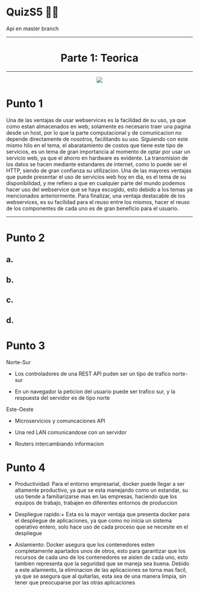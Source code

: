# QuizS5 👨‍💻
Api en master branch
***
<h1 align="center">Parte 1: Teorica</h1>

***
<p align="center">
  <img src="https://user-images.githubusercontent.com/112618198/200992609-7f4afe40-934e-46fd-bd2f-d0df4f6a855d.png">
</p>


<h1>Punto 1</h1>
Una de las ventajas de usar webservices es la facilidad de su uso, ya que como estan almacenados en web, solamente es necesario traer una pagina desde un host, por lo que la parte computacional y de comunicacion no depende directamente de nosotros, facilitando su uso. Siguiendo con este mismo hilo en el tema, el abaratamiento de costos que tiene este tipo de servicios, es un tema de gran importancia al momento de optar por usar un servicio web, ya que el ahorro en hardware es evidente. La transmision de los datos se hacen mediante estandares de internet, como lo puede ser el HTTP, siendo de gran confianza su utilizacion. Una de las mayores ventajas que puede presentar el uso de servicios web hoy en dia, es el tema de su disponibilidad, y me refiero a que en cualquier parte del mundo podemos hacer uso del webservice que se haya escogido, esto debido a los temas ya mencionados anteriormente. Para finalizar, una ventaja destacable de los webservices, es su facilidad para el reuso entre los mismos, hacer el reuso de los componentes de cada uno es de gran beneficio para el usuario.

***

<h1>Punto 2</h1>
<h2>a.</h2>
<h2>b.</h2>
<h2>c.</h2>
<h2>d.</h2>
<h1>Punto 3</h1>

Norte-Sur

* Los controladores de una REST API puden ser un tipo de trafico norte-sur 

* En un navegador la peticion del usuario puede ser trafico sur, y la respuesta del servidor es de tipo norte

Este-Oeste

* Microservicios y comuncaciones API

* Una red LAN comunicandose con un servidor

* Routers intercambiando informacion

<h1>Punto 4</h1>

* Productividad: 
Para el entorno empresarial, docker puede llegar a ser altamente productivo, ya que se esta manejando como un estandar, su uso tiende a familiarizarse mas en las empresas, haciendo que los equipos de trabajo, trabajen en diferentes entornos de produccion

* Despliegue rapido:+
Esta es la mayor ventaja que presenta docker para el despliegue de aplicaciones, ya que como no inicia un sistema operativo entero, solo hace uso de cada proceso que se necesite en el despliegue

* Aislamiento:
Docker asegura que los contenedores esten completamente apartados unos de otros, esto para garantizar que los recursos de cada uno de los contenedores se aislen de cada uno, esto tambien representa que la seguridad que se maneja sea buena. Debido a este ailamiento, la eliminacion de las aplicaciones se torna mas facil, ya que se asegura que al quitarlas, esta sea de una manera limpia, sin tener que preocuparse por las otras aplicaciones
